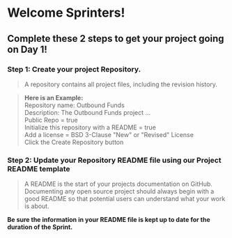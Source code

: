 # Welcome Sprinters!

## Complete these 2 steps to get your project going on Day 1!

### Step 1: Create your project Repository.
> A repository contains all project files, including the revision history.

> __Here is an Example:__<br>
> Repository name: Outbound Funds<br>
> Description: The Outbound Funds project ...<br>
> Public Repo = true<br>
> Initialize this repository with a README = true<br>
> Add a license = BSD 3-Clause "New" or "Revised" License <br>
> Click the Create Repository button<br>

### Step 2: Update your Repository README file using our Project README template
> A README is the start of your projects documentation on GitHub. Documenting any open source project should always begin with a good README so that potential users can understand what your work is about.

__Be sure the information in your README file is kept up to date for the duration of the Sprint.__
